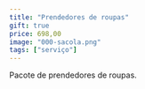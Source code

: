 ```yaml
---
title: "Prendedores de roupas"
gift: true
price: 698,00
image: "000-sacola.png"
tags: ["serviço"]
---
```


Pacote de prendedores de roupas.

